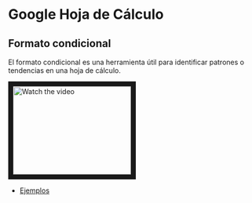 # Google Hoja de Cálculo

## Formato condicional
El formato condicional es una herramienta útil para identificar patrones o tendencias en una hoja de cálculo.


<a href="https://youtu.be/PEyS7m_Sl9k" target="_blank">
 <img src="https://i.ytimg.com/vi/pjXiQ4xrghk/maxresdefault.jpg" alt="Watch the video" width="240" height="180" border="10" />
</a>

* [Ejemplos](https://docs.google.com/spreadsheets/d/1EvWUueUhT8tL0xLe9_79obN31p1Y1naED1zsz06NQ4s/edit#gid=0)
